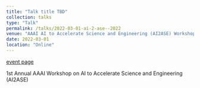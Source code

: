 ```yaml
---
title: "Talk title TBD"
collection: talks
type: "Talk"
permalink: /talks/2022-03-01-ai-2-ase--2022
venue: "AAAI AI to Accelerate Science and Engineering (AI2ASE) Workshop"
date: 2022-03-01
location: "Online"
---
```


[event page](https://ai-2-ase.github.io/)

1st Annual AAAI Workshop on AI to Accelerate Science and Engineering (AI2ASE) 
